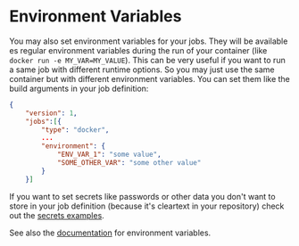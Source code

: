 Environment Variables
=====================

You may also set environment variables for your jobs. They will be available es regular environment variables during the run of your container (like `docker run -e MY_VAR=MY_VALUE`). This can be very useful if you want to run a same job with different runtime options. So you may just use the same container but with different environment variables. You can set them like the build arguments in your job definition:

```json
{
    "version": 1,
    "jobs":[{
        "type": "docker",
        ...
        "environment": {
            "ENV_VAR_1": "some value",
            "SOME_OTHER_VAR": "some other value"
        }
    }]
```

If you want to set secrets like passwords or other data you don't want to store in your job definition (because it's cleartext in your repository) check out the [secrets examples](/secrets).

See also the [documentation](https://github.com/SAP/InfraBox/blob/master/docs/doc.md#environment-variables) for environment variables.
